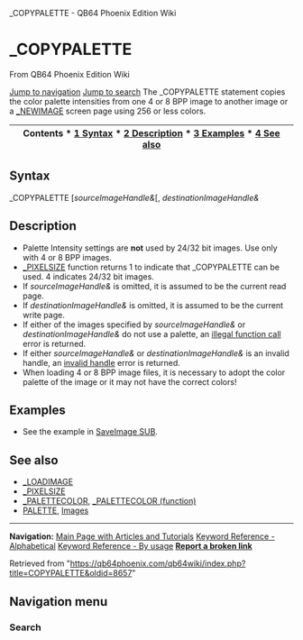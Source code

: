 


\_COPYPALETTE - QB64 Phoenix Edition Wiki








# \_COPYPALETTE



From QB64 Phoenix Edition Wiki



[Jump to navigation](#mw-head)
[Jump to search](#searchInput)
The \_COPYPALETTE statement copies the color palette intensities from one 4 or 8 BPP image to another image or a [\_NEWIMAGE](/qb64wiki/index.php/NEWIMAGE "NEWIMAGE") screen page using 256 or less colors.


  






| Contents * [1 Syntax](#Syntax) * [2 Description](#Description) * [3 Examples](#Examples) * [4 See also](#See_also) |
| --- |


## Syntax


\_COPYPALETTE [*sourceImageHandle&*[, *destinationImageHandle&*
  




## Description


* Palette Intensity settings are **not** used by 24/32 bit images. Use only with 4 or 8 BPP images.
* [\_PIXELSIZE](/qb64wiki/index.php/PIXELSIZE "PIXELSIZE") function returns 1 to indicate that \_COPYPALETTE can be used. 4 indicates 24/32 bit images.
* If *sourceImageHandle&* is omitted, it is assumed to be the current read page.
* If *destinationImageHandle&* is omitted, it is assumed to be the current write page.
* If either of the images specified by *sourceImageHandle&* or *destinationImageHandle&* do not use a palette, an [illegal function call](/qb64wiki/index.php/ERROR_Codes "ERROR Codes") error is returned.
* If either *sourceImageHandle&* or *destinationImageHandle&* is an invalid handle, an [invalid handle](/qb64wiki/index.php/ERROR_Codes "ERROR Codes") error is returned.
* When loading 4 or 8 BPP image files, it is necessary to adopt the color palette of the image or it may not have the correct colors!


  




## Examples


* See the example in [SaveImage SUB](/qb64wiki/index.php/SaveImage_SUB "SaveImage SUB").


  




## See also


* [\_LOADIMAGE](/qb64wiki/index.php/LOADIMAGE "LOADIMAGE")
* [\_PIXELSIZE](/qb64wiki/index.php/PIXELSIZE "PIXELSIZE")
* [\_PALETTECOLOR](/qb64wiki/index.php/PALETTECOLOR "PALETTECOLOR"), [\_PALETTECOLOR (function)](/qb64wiki/index.php/PALETTECOLOR_(function) "PALETTECOLOR (function)")
* [PALETTE](/qb64wiki/index.php/PALETTE "PALETTE"), [Images](/qb64wiki/index.php/Images "Images")


  






---


**Navigation:**
[Main Page with Articles and Tutorials](/qb64wiki/index.php/Main_Page "Main Page")
[Keyword Reference - Alphabetical](/qb64wiki/index.php/Keyword_Reference_-_Alphabetical "Keyword Reference - Alphabetical")
[Keyword Reference - By usage](/qb64wiki/index.php/Keyword_Reference_-_By_usage "Keyword Reference - By usage")
**[Report a broken link](https://qb64phoenix.com/forum/showthread.php?tid=2800)**  





Retrieved from "<https://qb64phoenix.com/qb64wiki/index.php?title=COPYPALETTE&oldid=8657>"




## Navigation menu








### Search





















